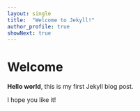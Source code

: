 ```yaml
---
layout: single
title:  "Welcome to Jekyll!"
author_profile: true
showNext: true
---
```


# Welcome

**Hello world**, this is my first Jekyll blog post.

I hope you like it!